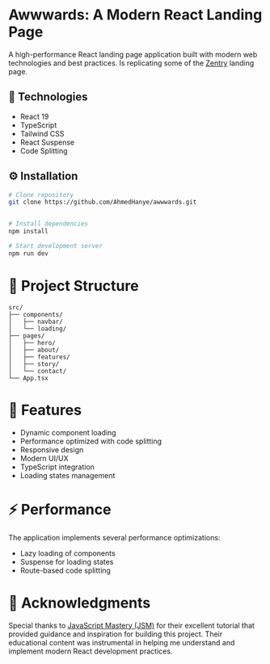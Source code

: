 # Awwwards: A Modern React Landing Page

A high-performance React landing page application built with modern web technologies and best practices.
Is replicating some of the [Zentry](https://zentry.com/) landing page.

## 🚀 Technologies

- React 19
- TypeScript
- Tailwind CSS
- React Suspense
- Code Splitting

## ⚙️ Installation

```bash
# Clone repository
git clone https://github.com/AhmedHanye/awwwards.git


# Install dependencies
npm install

# Start development server
npm run dev
```

# 📁 Project Structure

```
src/
├── components/
│   ├── navbar/
│   └── loading/
├── pages/
│   ├── hero/
│   ├── about/
│   ├── features/
│   ├── story/
│   └── contact/
└── App.tsx
```

# 🎯 Features

- Dynamic component loading
- Performance optimized with code splitting
- Responsive design
- Modern UI/UX
- TypeScript integration
- Loading states management

# ⚡ Performance

The application implements several performance optimizations:

- Lazy loading of components
- Suspense for loading states
- Route-based code splitting

# 🙏 Acknowledgments

Special thanks to [JavaScript Mastery (JSM)](https://youtu.be/zA9r5zTllx4?si=_y45XQeG9mFi77GC) for their excellent tutorial that provided guidance and inspiration for building this project. Their educational content was instrumental in helping me understand and implement modern React development practices.
